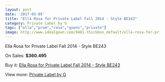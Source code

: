 ```yaml
---
layout: post
date: '2017-03-05'
title: "Ella Rosa for Private Label Fall 2014 - Style BE243"
category: Private Label by G
tags: ["ella","prom","rosa","gowns","private"]
image: http://www.idealgown.com/9481-thickbox_default/ella-rosa-for-private-label-fall-2014-style-be243.jpg
---
```

Ella Rosa for Private Label Fall 2014 - Style BE243

On Sales: **$360.495**
<a href="https://www.idealgown.com/en/private-label-by-g/3937-ella-rosa-for-private-label-fall-2014-style-be243.html"><amp-img layout="responsive" width="600" height="600" src="//www.idealgown.com/9481-thickbox_default/ella-rosa-for-private-label-fall-2014-style-be243.jpg" alt="Ella Rosa for Private Label Fall 2014 - Style BE243 0" /></a>
<a href="https://www.idealgown.com/en/private-label-by-g/3937-ella-rosa-for-private-label-fall-2014-style-be243.html"><amp-img layout="responsive" width="600" height="600" src="//www.idealgown.com/9483-thickbox_default/ella-rosa-for-private-label-fall-2014-style-be243.jpg" alt="Ella Rosa for Private Label Fall 2014 - Style BE243 1" /></a>
<a href="https://www.idealgown.com/en/private-label-by-g/3937-ella-rosa-for-private-label-fall-2014-style-be243.html"><amp-img layout="responsive" width="600" height="600" src="//www.idealgown.com/9482-thickbox_default/ella-rosa-for-private-label-fall-2014-style-be243.jpg" alt="Ella Rosa for Private Label Fall 2014 - Style BE243 2" /></a>

Buy it: [Ella Rosa for Private Label Fall 2014 - Style BE243](https://www.idealgown.com/en/private-label-by-g/3937-ella-rosa-for-private-label-fall-2014-style-be243.html "Ella Rosa for Private Label Fall 2014 - Style BE243")

View more: [Private Label by G](https://www.idealgown.com/en/46-private-label-by-g "Private Label by G")